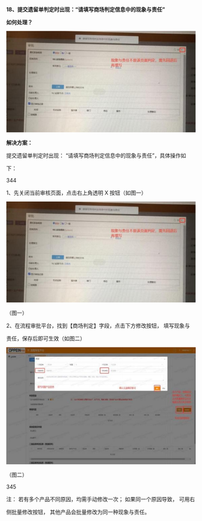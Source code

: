 **18、提交遗留单判定时出现：“请填写商场判定信息中的现象与责任”**

**如何处理？**

![](Aspose.Words.d1bfbd55-1b76-4c79-a3a2-ed1df6a524b9.038.jpeg)

**解决方案：**

提交遗留单判定时出现： “请填写商场判定信息中的现象与责任”，具体操作如

下：

344

1、先关闭当前审核页面，点击右上角透明 X 按钮（如图一）


![](Aspose.Words.d1bfbd55-1b76-4c79-a3a2-ed1df6a524b9.039.jpeg)

（图一）

2、在流程审批平台，找到【商场判定】字段，点击下方修改按钮，  填写现象与

责任，保存后即可生效（如图二）

![](Aspose.Words.d1bfbd55-1b76-4c79-a3a2-ed1df6a524b9.040.jpeg)

（图二）

345

注： 若有多个产品不同原因，均需手动修改一次； 如果同一个原因导致，  可用右

侧批量修改按钮，  其他产品会批量修改为同一种现象与责任。









